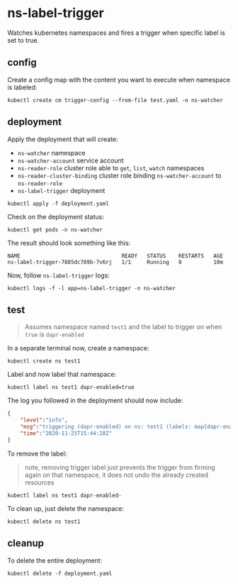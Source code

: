 # ns-label-trigger

Watches kubernetes namespaces and fires a trigger when specific label is set to true.

## config 

Create a config map with the content you want to execute when namespace is labeled:

```shell
kubectl create cm trigger-config --from-file test.yaml -n ns-watcher
```

## deployment 

Apply the deployment that will create:

* `ns-watcher` namespace 
* `ns-watcher-account` service account 
* `ns-reader-role` cluster role able to `get`, `list`, `watch` namespaces
* `ns-reader-cluster-binding` cluster role binding `ns-watcher-account` to `ns-reader-role` 
* `ns-label-trigger` deployment 

```shell
kubectl apply -f deployment.yaml
```

Check on the deployment status:

```shell
kubectl get pods -n ns-watcher
```

The result should look something like this: 

```shell
NAME                                READY   STATUS    RESTARTS   AGE
ns-label-trigger-7885dc789b-7v6rj   1/1     Running   0          10m
```

Now, follow `ns-label-trigger` logs: 

```shell
kubectl logs -f -l app=ns-label-trigger -n ns-watcher
```


## test

> Assumes namespace named `test1` and the label to trigger on when `true` is `dapr-enabled`

In a separate terminal now, create a namespace:

```shell
kubectl create ns test1
```

Label and now label that namespace:

```shell
kubectl label ns test1 dapr-enabled=true
```

The log you followed in the deployment should now include:

```json
{
    "level":"info",
    "msg":"triggering (dapr-enabled) on ns: test1 (labels: map[dapr-enabled:true])\n",
    "time":"2020-11-25T15:44:28Z"
}
```

To remove the label:

> note, removing trigger label just prevents the trigger from firming again on that namespace, it does not undo the already created resources

```shell
kubectl label ns test1 dapr-enabled-
```

To clean up, just delete the namespace:

```shell
kubectl delete ns test1
```


## cleanup 

To delete the entire deployment:

```shell
kubectl delete -f deployment.yaml
```

